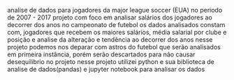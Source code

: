 analise de dados para jogadores da major league soccer (EUA) no periodo de 2007 - 2017
projeto com foco em analisar salários dos jogadores ao decorrer dos anos no campeonato de futebol
os dados analisados constam com, jogadores que recebem os maiores salários, média salarial por clube e posição e analise da alteração e tendência ao decorrer dos anos
nesse projeto podemos nos deparar com astros do futebol que serão analisados em primeira instância, porém serão descartados para não causar desequilibrio no projeto
nesse projeto utilizei python e sua biblioteca de analise de dados(pandas) e jupyter notebook para analisar os dados
